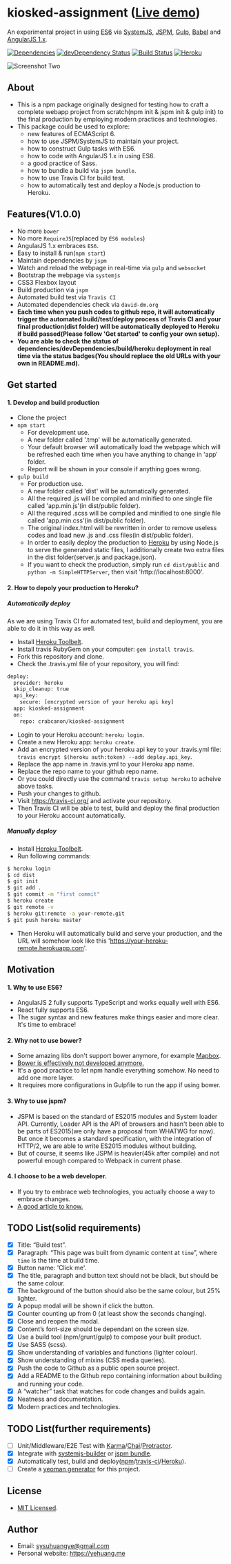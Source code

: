# kiosked-assignment ([Live demo](https://kiosked-assignment.herokuapp.com/))
An experimental project in using [ES6](https://developer.mozilla.org/en-US/docs/Web/JavaScript/New_in_JavaScript/ECMAScript_6_support_in_Mozilla) via [SystemJS](https://github.com/systemjs/systemjs), [JSPM](http://jspm.io/), [Gulp](http://gulpjs.com/), [Babel](https://babeljs.io/) and [AngularJS 1.x](https://angularjs.org/).

[![Dependencies](https://david-dm.org/crabcanon/kiosked-assignment.svg)](https://david-dm.org/crabcanon/kiosked-assignment)
[![devDependency Status](https://david-dm.org/crabcanon/kiosked-assignment/dev-status.svg)](https://david-dm.org/crabcanon/kiosked-assignment#info=devDependencies)
[![Build Status](https://travis-ci.org/crabcanon/kiosked-assignment.svg?branch=master)](https://travis-ci.org/crabcanon/kiosked-assignment)
[![Heroku](https://heroku-badge.herokuapp.com/?app=kiosked-assignment&style=flat)](https://kiosked-assignment.herokuapp.com/)

 
![Screenshot Two](/screenshots/two.png) 
 
## About

* This is a npm package originally designed for testing how to craft a complete webapp project from scratch(npm init & jspm init & gulp init) to the final production by employing modern practices and technologies.
* This package could be used to explore:
  * new features of ECMAScript 6.
  * how to use JSPM/SystemJS to maintain your project. 
  * how to construct Gulp tasks with ES6.
  * how to code with AngularJS 1.x in using ES6.
  * a good practice of Sass.
  * how to bundle a build via `jspm bundle`.
  * how to use Travis CI for build test.
  * how to automatically test and deploy a Node.js production to Heroku.
  
## Features(V1.0.0)

* No more `bower`
* No more `RequireJS`(replaced by `ES6 modules`)
* AngularJS 1.x embraces `ES6`.
* Easy to install & run(`npm start`)
* Maintain dependencies by `jspm`
* Watch and reload the webpage in real-time via `gulp` and `websocket`
* Bootstrap the webpage via `systemjs`
* CSS3 Flexbox layout
* Build production via `jspm`
* Automated build test via `Travis CI`
* Automated dependencies check via `david-dm.org`
* **Each time when you push codes to github repo, it will automatically trigger the automated build/test/deploy process of Travis CI and your final production(dist folder) will be automatically deployed to Heroku if build passed(Please follow 'Get started' to config your own setup).**
* **You are able to check the status of dependencies/devDependencies/build/heroku deployment in real time via the status badges(You should replace the old URLs with your own in README.md).**

## Get started

#### 1. Develop and build production

* Clone the project
* `npm start`
  * For development use.
  * A new folder called '.tmp' will be automatically generated.
  * Your default browser will automatically load the webpage which will be refreshed each time when you have anything to change in 'app' folder.
  * Report will be shown in your console if anything goes wrong.
* `gulp build` 
  * For production use.
  * A new folder called 'dist' will be automatically generated.
  * All the required .js will be compiled and minified to one single file called 'app.min.js'(in dist/public folder).
  * All the required .scss will be compiled and minified to one single file called 'app.min.css'(in dist/public folder).
  * The original index.html will be rewritten in order to remove useless codes and load new .js and .css files(in dist/public folder).
  * In order to easily deploy the production to [Heroku](https://www.heroku.com/home) by using Node.js to serve the generated static files, I additionally create two extra files in the dist folder(server.js and package.json). 
  * If you want to check the production, simply run `cd dist/public` and `python -m SimpleHTTPServer`, then visit 'http://localhost:8000'.


#### 2. How to depoly your production to Heroku?

##### *Automatically deploy*

As we are using Travis CI for automated test, build and deployment, you are able to do it in this way as well.

* Install [Heroku Toolbelt](https://toolbelt.heroku.com/).
* Install travis RubyGem on your computer: `gem install travis`.
* Fork this repository and clone.
* Check the .travis.yml file of your repository, you will find:
```sh
deploy:
  provider: heroku
  skip_cleanup: true
  api_key:
    secure: [encrypted version of your heroku api key]
  app: kiosked-assignment
  on:
    repo: crabcanon/kiosked-assignment
```
* Login to your Heroku account: `heroku login`.
* Create a new Heroku app: `heroku create`.
* Add an encrypted version of your heroku api key to your .travis.yml file: `travis encrypt $(heroku auth:token) --add deploy.api_key`.
* Replace the app name in .travis.yml to your Heroku app name.
* Replace the repo name to your github repo name.
* Or you could directly use the command `travis setup heroku` to acheive above tasks.
* Push your changes to github.
* Visit https://travis-ci.org/ and activate your repository.
* Then Travis CI will be able to test, build and deploy the final production to your Heroku account automatically.

##### *Manually deploy*

* Install [Heroku Toolbelt](https://toolbelt.heroku.com/).
* Run following commands:
```sh
$ heroku login
$ cd dist
$ git init
$ git add .
$ git commit -m "first commit"
$ heroku create
$ git remote -v
$ heroku git:remote -a your-remote.git
$ git push heroku master
```
* Then Heroku will automatically build and serve your production, and the URL will somehow look like this 'https://your-heroku-remote.herokuapp.com'.

## Motivation

#### 1. Why to use ES6?

* AngularJS 2 fully supports TypeScript and works equally well with ES6.
* React fully supports ES6.
* The sugar syntax and new features make things easier and more clear. It's time to embrace!

#### 2. Why not to use bower?

* Some amazing libs don't support bower anymore, for example [Mapbox](https://github.com/mapbox).
* [Bower is effectively not developed anymore.](https://github.com/mapbox/mapbox-gl-js/issues/1342)
* It's a good practice to let npm handle everything somehow. No need to add one more layer.
* It requires more configurations in Gulpfile to run the app if using bower.

#### 3. Why to use jspm?

* JSPM is based on the standard of ES2015 modules and System loader API. Currently, Loader API is the API of browsers and hasn't been able to be parts of ES2015(we only have a proposal from WHATWG for now). But once it becomes a standard specification, with the integration of HTTP/2, we are able to write ES2015 modules without building. 
* But of course, it seems like JSPM is heavier(45k after compile) and not powerful enough compared to Webpack in current phase.  

#### 4. I choose to be a web developer.

* If you try to embrace web technologies, you actually choose a way to embrace changes.
* [A good article to know.](https://jjperezaguinaga.com/2014/03/19/why-cant-we-find-front-end-developers/)

## TODO List(solid requirements)

- [x] Title: “Build test”.
- [x] Paragraph: “This page was built from dynamic content at `time`”, where `time` is the time at build time.
- [x] Button name: 'Click me'.
- [x] The title, paragraph and button text should not be black, but should be the same colour.
- [x] The background of the button should also be the same colour, but 25% lighter.
- [x] A popup modal will be shown if click the button.
- [x] Counter counting up from 0 (at least show the seconds changing).
- [x] Close and reopen the modal.
- [x] Content’s font-size should be dependant on the screen size.
- [x] Use a build tool (npm/grunt/gulp) to compose your built product.
- [x] Use SASS (scss).
- [x] Show understanding of variables and functions (lighter colour).
- [x] Show understanding of mixins (CSS media queries).
- [x] Push the code to Github as a public open source project.
- [x] Add a README to the Github repo containing information about building and running your code.
- [x] A “watcher” task that watches for code changes and builds again.
- [x] Neatness and documentation.
- [x] Modern practices and technologies. 

## TODO List(further requirements)

- [ ] Unit/Middleware/E2E Test with [Karma](https://karma-runner.github.io/0.13/index.html)/[Chai](http://chaijs.com/)/[Protractor](https://angular.github.io/protractor/#/).
- [x] Integrate with [systemjs-builder](https://github.com/systemjs/builder) or [jspm bundle](http://jspm.io/docs/production-workflows.html).
- [x] Automatically test, build and deploy([npm](https://www.npmjs.com/)/[travis-ci](https://travis-ci.org/)/[Heroku](https://www.heroku.com/home)).
- [ ] Create a [yeoman generator](http://yeoman.io/authoring/) for this project.

## License

* [MIT Licensed](http://choosealicense.com/licenses/mit/).

## Author

* Email: sysuhuangye@gmail.com
* Personal website: https://yehuang.me
   

